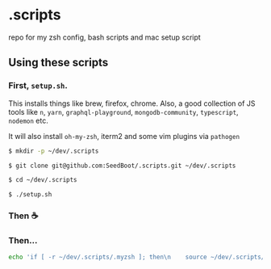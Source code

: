 # .scripts
repo for my zsh config, bash scripts and mac setup script

## Using these scripts

### First, `setup.sh`.

This installs things like brew, firefox, chrome. Also, a good collection of JS tools like `n`, `yarn`, `graphql-playground`, `mongodb-community`, `typescript`, `nodemon` etc.

It will also install `oh-my-zsh`, iterm2 and some vim plugins via `pathogen`
```bash
$ mkdir -p ~/dev/.scripts

$ git clone git@github.com:SeedBoot/.scripts.git ~/dev/.scripts

$ cd ~/dev/.scripts

$ ./setup.sh
```

### Then :coffee:

### Then...

```bash
echo 'if [ -r ~/dev/.scripts/.myzsh ]; then\n    source ~/dev/.scripts/.myzsh\nfi' >> ~/.zshrc
```
